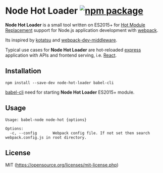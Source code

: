 # Node Hot Loader [![npm package](https://img.shields.io/npm/v/node-hot-loader.svg?style=flat-square)](https://www.npmjs.org/package/node-hot-loader)

**Node Hot Loader** is a small tool written on ES2015+ for [Hot Module Replacement](https://webpack.github.io/docs/hot-module-replacement.html) support for Node.js application development with [webpack](https://github.com/webpack/webpack).

Its inspired by [kotatsu](https://github.com/Yomguithereal/kotatsu/) and [webpack-dev-middleware](https://github.com/webpack/webpack-dev-middleware). 

Typical use cases for **Node Hot Loader** are hot-reloaded [express](http://expressjs.com/) application with APIs and frontend serving, i.e. [React](https://facebook.github.io/react/).

## Installation

`
npm install --save-dev node-hot-loader babel-cli
`

[babel-cli](https://babeljs.io/docs/usage/cli/) need for starting **Node Hot Loader** ES2015+ module.

## Usage

```
Usage: babel-node node-hot {options}

Options:
  -c, --config       Webpack config file. If not set then search webpack.config.js in root directory.
```

## License

MIT (https://opensource.org/licenses/mit-license.php)
